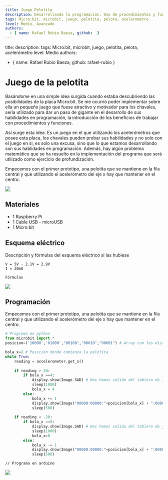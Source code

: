 ```yaml
---
title: Juego Pelotita
description: Desarrollando la programación. Uso de procedimientos y funciones. Práctica: uso de los acelerómetros en la placa Micro:bit.
tags: Micro:bit, microbit, juego, pelotita, pelota, acelerometro
level: Medio, Avanzado
authors:
  - { name: Rafael Rubio Baeza, github:  }
---
```



title: 
description: 
tags: Micro:bit, microbit, juego, pelotita, pelota, acelerómetro
level: Medio
authors:
  - { name: Rafael Rubio Baeza, github: rafael-rubio }




# Juego de la pelotita

Basándome en una simple idea surgida cuando estaba descubriendo las posibilidades de la placa Micro:bit. Se me ocurrió poder implementar sobre ella un pequeño juego que fuese atractivo y motivador para los chavales, sería utilizado para dar un paso de gigante en el desarrollo de sus habilidades en programación, la introducción de los beneficios de trabajar con procedimientos y funciones. 

Así surge esta idea. Es un juego en el que utilizando los acelerómetros que posee esta placa, los chavales pueden probar sus habilidades y no solo con el juego en si, es solo una excusa, sino que lo que estamos desarrollando son sus hablidades en programación. Además, hay algún problema matemático que se ha resuelto en la implementación del programa que será utilizado como ejercicio de profundización.

Empecemos con el primer prototipo, una pelotita que se mantiene en la fila central y que utilizando el acelerómetro del eje x hay que mantener en el centro.





![](practica.gif)

## Materiales

- 1 Raspberry Pi
- 1 Cable USB - microUSB
- 1 Micro:bit

## Esquema eléctrico

Descripción y fórmulas del esquema eléctrico si las hubiese

```
V = 5V - 2.1V = 2.9V
I = 20mA

Fórmulas
```

![](fritzing.png)

## Programación

Empecemos con el primer prototipo, una pelotita que se mantiene en la fila central y que utilizando el acelerómetro del eje x hay que mantener en el centro.

```python
# Programa en python
from microbit import *
posicion=('10000','01000',"00100","00010","00001") # Array con las distintas posiciones en las que puede estar la pelotita.

bola_x=2 # Posición donde comienza la pelotita
while True:
    reading = accelerometer.get_x()
    
    if reading > 20:
        if bola_x ==4:
            display.show(Image.SAD) # Nos hemos salido del tablero de juego por la derecha
            sleep(1000)
            bola_x = 4
        else:
            bola_x += 1
            display.show(Image("00000:00000:"+posicion[bola_x] + ":00000:00000"))
            sleep(500)
            
    if reading < -20:
        if bola_x ==0:
            display.show(Image.SAD) # Nos hemos salido del tablero de juego por la izquierda
            sleep(1000)
            bola_x=0
        else:
            bola_x -= 1
            display.show(Image("00000:00000:"+posicion[bola_x] + ":00000:00000"))
            sleep(500)
```

```arduino
// Programa en arduino
```

![](mblock.png)
